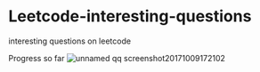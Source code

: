 # Leetcode-interesting-questions
interesting questions on leetcode

Progress so far
![unnamed qq screenshot20171009172102](https://user-images.githubusercontent.com/27907550/31360913-44c4cc00-ad16-11e7-844d-218426ba49f9.png)

